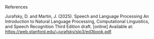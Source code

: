 References

Jurafsky, D. and Martin, J. (2025). Speech and Language Processing An Introduction to Natural Language Processing, Computational Linguistics, and Speech Recognition Third Edition draft. [online] Available at: https://web.stanford.edu/~jurafsky/slp3/ed3book.pdf.
